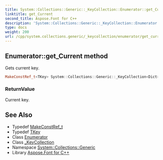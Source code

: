 ```yaml
---
title: System::Collections::Generic::_KeyCollection::Enumerator::get_Current method
linktitle: get_Current
second_title: Aspose.Font for C++
description: 'System::Collections::Generic::_KeyCollection::Enumerator::get_Current method. Gets current key in C++.'
type: docs
weight: 200
url: /cpp/system.collections.generic/_keycollection/enumerator/get_current/
---
```

## Enumerator::get_Current method


Gets current key.

```cpp
MakeConstRef_t<TKey> System::Collections::Generic::_KeyCollection<Dict>::Enumerator::get_Current() const override
```


### ReturnValue

Current key.

## See Also

* Typedef [MakeConstRef_t](../../../../system/makeconstref_t/)
* Typedef [TKey](../../tkey/)
* Class [Enumerator](../)
* Class [_KeyCollection](../../)
* Namespace [System::Collections::Generic](../../../)
* Library [Aspose.Font for C++](../../../../)
